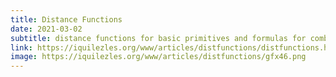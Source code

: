 ```yaml
---
title: Distance Functions
date: 2021-03-02
subtitle: distance functions for basic primitives and formulas for combining them together
link: https://iquilezles.org/www/articles/distfunctions/distfunctions.htm
image: https://iquilezles.org/www/articles/distfunctions/gfx46.png
---
```

